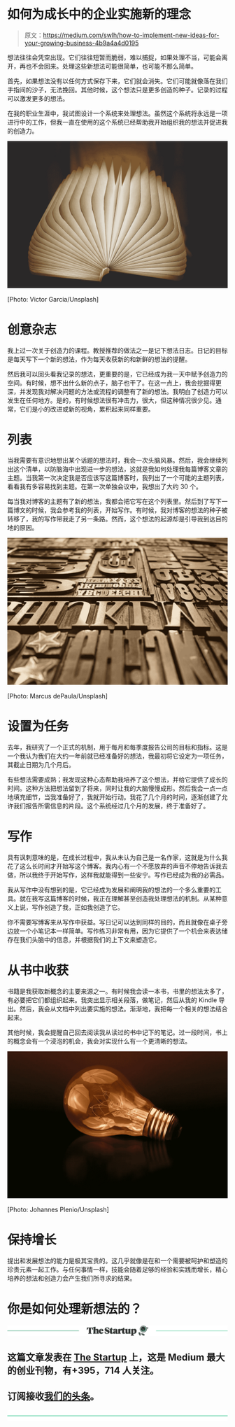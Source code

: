 # 如何为成长中的企业实施新的理念

> 原文：<https://medium.com/swlh/how-to-implement-new-ideas-for-your-growing-business-4b9a4a4d0195>

想法往往会凭空出现。它们往往短暂而脆弱，难以捕捉，如果处理不当，可能会离开，再也不会回来。处理这些新想法可能很简单，也可能不那么简单。

首先，如果想法没有以任何方式保存下来，它们就会消失。它们可能就像落在我们手指间的沙子，无法挽回。其他时候，这个想法只是更多创造的种子。记录的过程可以激发更多的想法。

在我的职业生涯中，我试图设计一个系统来处理想法。虽然这个系统将永远是一项进行中的工作，但我一直在使用的这个系统已经帮助我开始组织我的想法并促进我的创造力。

![](img/629c65f90da733c27f7284322015aee4.png)

[Photo: Victor Garcia/Unsplash]

# 创意杂志

我上过一次关于创造力的课程。教授推荐的做法之一是记下想法日志。日记的目标是每天写下一个新的想法，作为每天收获新的和新鲜的想法的提醒。

然后我可以回头看我记录的想法，更重要的是，它已经成为我一天中赋予创造力的空间。有时候，想不出什么新的点子，脑子也干了。在这一点上，我会挖掘得更深，并发现我对解决问题的方法或流程的调整有了新的想法。我明白了创造力可以发生在任何地方。是的，有时候想法很有冲击力，很大，但这种情况很少见。通常，它们是小的改进或新的视角，累积起来同样重要。

# 列表

当我需要有意识地想出某个话题的想法时，我会一次头脑风暴。然后，我会继续列出这个清单，以防脑海中出现进一步的想法，这就是我如何处理我每篇博客文章的主题。当我第一次决定我是否应该写这篇博客时，我列出了一个可能的主题列表，看看我有多容易找到主题。在第一次单独会议中，我想出了大约 30 个。

每当我对博客的主题有了新的想法，我都会把它写在这个列表里。然后到了写下一篇博文的时候，我会参考我的列表，开始写作。有时候，我对博客的想法的种子被转移了，我的写作带我走了另一条路。然而，这个想法的起源却是引导我到达目的地的原因。

![](img/155f46f60397aea4cf6ddba14b50c19f.png)

[Photo: Marcus dePaula/Unsplash]

# 设置为任务

去年，我研究了一个正式的机制，用于每月和每季度报告公司的目标和指标。这是一个我认为我们在大约一年前就已经准备好的想法，我最初将它设定为一项任务，其截止日期为几个月后。

有些想法需要成熟；我发现这种心态帮助我培养了这个想法，并给它提供了成长的时间。这种方法把想法留到了将来，同时让我的大脑慢慢成形。然后我会一点一点地填充细节，当我准备好了，我就开始行动。我花了几个月的时间，逐渐创建了允许我们报告所需信息的片段。这个系统经过几个月的发展，终于准备好了。

# 写作

具有讽刺意味的是，在成长过程中，我从未认为自己是一名作家，这就是为什么我花了这么长时间才开始写这个博客。我内心有一个不愿放弃的声音不停地告诉我去做，所以我终于开始写作，这样我就能得到一些安宁。写作已经成为我的必需品。

我从写作中没有想到的是，它已经成为发展和阐明我的想法的一个多么重要的工具。就在我写这篇博客的时候，我正在理解甚至创造我处理想法的机制。从某种意义上说，写作创造了我，正如我创造了它。

你不需要写博客来从写作中获益。写日记可以达到同样的目的，而且就像在桌子旁边放一个小笔记本一样简单。写作练习非常有用，因为它提供了一个机会来表达储存在我们头脑中的信息，并根据我们的上下文来塑造它。

# 从书中收获

书籍是我获取新概念的主要来源之一。有时候我会读一本书，书里的想法太多了，有必要把它们都组织起来。我突出显示相关段落，做笔记，然后从我的 Kindle 导出。然后，我会从文档中列出要实施的想法。渐渐地，我把每一个相关的想法结合起来。

其他时候，我会提醒自己回去阅读我从读过的书中记下的笔记。过一段时间，书上的概念会有一个浸泡的机会，我会对实现什么有一个更清晰的想法。

![](img/d7ccab58ded5a55919003da6dfa40831.png)

[Photo: Johannes Plenio/Unsplash]

# 保持增长

提出和发展想法的能力是极其宝贵的。这几乎就像是在和一个需要被呵护和塑造的珍贵元素一起工作。与任何事情一样，技能会随着足够的经验和实践而增长，精心培养的想法和创造力会产生我们所寻求的结果。

# 你是如何处理新想法的？

[![](img/308a8d84fb9b2fab43d66c117fcc4bb4.png)](https://medium.com/swlh)

## 这篇文章发表在 [The Startup](https://medium.com/swlh) 上，这是 Medium 最大的创业刊物，有+395，714 人关注。

## 订阅接收[我们的头条](http://growthsupply.com/the-startup-newsletter/)。

[![](img/b0164736ea17a63403e660de5dedf91a.png)](https://medium.com/swlh)